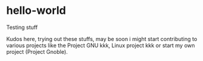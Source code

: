 # hello-world
Testing stuff

Kudos here, trying out these stuffs, may be soon i might start contributing to various projects
like the Project GNU kkk, Linux project kkk or start my own project (Project Gnoble).
